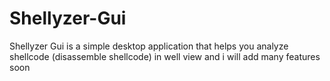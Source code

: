 # Shellyzer-Gui
Shellyzer Gui is a simple desktop application that helps you analyze shellcode (disassemble shellcode) in well view and i will add many features soon
